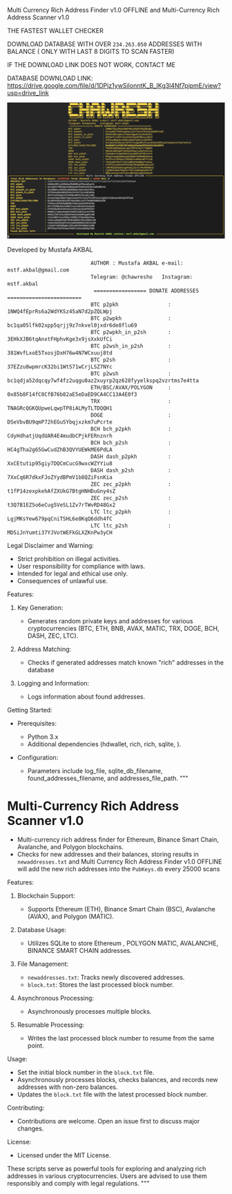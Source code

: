  Multi Currency Rich Address Finder v1.0 OFFLINE  and  Multi-Currency Rich Address Scanner v1.0 

 
THE FASTEST WALLET CHECKER


DOWNLOAD DATABASE WITH OVER `234.263.050`  ADDRESSES WITH BALANCE ( ONLY WITH LAST 8 DIGITS TO SCAN FASTER)

IF THE DOWNLOAD LINK DOES NOT WORK, CONTACT ME

DATABASE DOWNLOAD LINK: https://drive.google.com/file/d/1DPjz1ywSiIonntK_B_IKg3l4Nf7pipmE/view?usp=drive_link

![Alt text](https://github.com/chawresh/Multi-Currency-Rich-Address-Finder-v1.0/blob/fd81b6ff20e870f93960c13290684c81a3df0eef/screenshot.png)


Developed by Mustafa AKBAL 

                               AUTHOR : Mustafa AKBAL e-mail: mstf.akbal@gmail.com 
                               Telegram: @chawresho   Instagram: mstf.akbal
                                ================= DONATE ADDRESSES ========================
                               BTC p2pkh                : 1NWQ4fEprRs6a2WdYKSz45aN7d2pZQLWpj
                               BTC p2wpkh               : bc1qa05lfk02xpp5qrjj9z7nkvel0jxdr6de8flu69
                               BTC p2wpkh_in_p2sh       : 3EHkXJB6tqAnxtFHphvKge3x9jsXxkUfCi
                               BTC p2wsh_in_p2sh        : 381WvfLxoE5TxosjDxH76w4N7WCxuuj8td
                               BTC p2sh                 : 37EZzu8wpmrcK32bi1WtS71wCrjLSZ7NYc
                               BTC p2wsh                : bc1qdja52dqcqy7wf4fz2uqgu0az2xuyrp2qz628fyyelkspq2vzrtms7e4tta
                               ETH/BSC/AVAX/POLYGON     : 0x85b8F14fC0CfB76b82aE5eDaED9CA4CC13A4E0f3
                               TRX                      : TNAGRcQGKQUpweLqwpTP8iALMyTLTDQQH1
                               DOGE                     : DSeVbvBU9qmP72hEGuSYbqjxzkm7uPcrte
                               BCH bch_p2pkh            : CdyHdhatjUqdUAR4E4mudbCPjkFERnznrh
                               BCH bch_p2sh             : HC4gTha2g65GwCudZhB3QVYUEWkME6PdLA
                               DASH dash_p2pkh          : XxCEtutip95giy7DQCmCucG9wxcWZYYiu8
                               DASH dash_p2sh           : 7XxCq6R7dkxFJoZYydBPmV1b8QZiFsnKia
                               ZEC zec_p2pkh            : t1fP14zexpkehAfZXUkG7BtgHNHDuGny4sZ
                               ZEC zec_p2sh             : t3Q7B1EZ5o6eCug5VeSL1Zv7rTWvRD48Gx2
                               LTC ltc_p2pkh            : LgjMKsYew679pqCniTSHL6e8KqQ6ddh4fC
                               LTC ltc_p2sh             : MDSiJnYumti37YJVotWEFkGLXZKnPw3yCH

Legal Disclaimer and Warning:
- Strict prohibition on illegal activities.
- User responsibility for compliance with laws.
- Intended for legal and ethical use only.
- Consequences of unlawful use.

Features:
1. Key Generation:
   - Generates random private keys and addresses for various cryptocurrencies (BTC, ETH, BNB, AVAX, MATIC, TRX, DOGE, BCH, DASH, ZEC, LTC).
   
2. Address Matching:
   - Checks if generated addresses match known "rich" addresses in the database

3. Logging and Information:
   - Logs information about found addresses.

Getting Started:
- Prerequisites:
  - Python 3.x
  - Additional dependencies (hdwallet, rich, rich, sqlite, ).


- Configuration:
  - Parameters include log_file, sqlite_db_filename, found_addresses_filename, and addresses_file_path.
"""

# Multi-Currency Rich Address Scanner v1.0


- Multi-currency rich address finder for Ethereum, Binance Smart Chain, Avalanche, and Polygon blockchains.
- Checks for new addresses and their balances, storing results in `newaddresses.txt` and  Multi Currency Rich Address Finder v1.0 OFFLINE will add the new rich addresses into the `PubKeys.db` every 25000 scans

Features:
1. Blockchain Support:
   - Supports Ethereum (ETH), Binance Smart Chain (BSC), Avalanche (AVAX), and Polygon (MATIC).

2. Database Usage:
   - Utilizes SQLite to store Ethereum , POLYGON MATIC, AVALANCHE, BINANCE SMART CHAIN addresses.

3. File Management:
   - `newaddresses.txt`: Tracks newly discovered addresses.
   - `block.txt`: Stores the last processed block number.

4. Asynchronous Processing:
   - Asynchronously processes multiple blocks.

5. Resumable Processing:
   - Writes the last processed block number to resume from the same point.

Usage:
- Set the initial block number in the `block.txt` file.
- Asynchronously processes blocks, checks balances, and records new addresses with non-zero balances.
- Updates the `block.txt` file with the latest processed block number.

Contributing:
- Contributions are welcome. Open an issue first to discuss major changes.

License:
- Licensed under the MIT License.



These scripts serve as powerful tools for exploring and analyzing rich addresses in various cryptocurrencies. Users are advised to use them responsibly and comply with legal regulations.
"""
